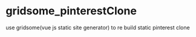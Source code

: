 # gridsome_pinterestClone
use gridsome(vue js static site generator) to re build static pinterest clone
